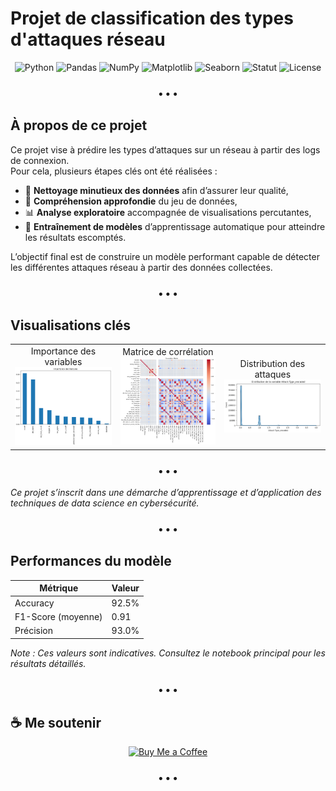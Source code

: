 # Projet de classification des types d'attaques réseau

<p align="center">
  <!-- Langages et Librairies Python -->
  <img src="https://img.shields.io/badge/Python-3776AB?style=flat-square&logo=python&logoColor=white" alt="Python"/>
  <img src="https://img.shields.io/badge/Pandas-150458?style=flat-square&logo=pandas&logoColor=white" alt="Pandas"/>
  <img src="https://img.shields.io/badge/NumPy-013243?style=flat-square&logo=numpy&logoColor=white" alt="NumPy"/>
  <img src="https://img.shields.io/badge/Matplotlib-11557C?style=flat-square&logo=plotly&logoColor=white" alt="Matplotlib"/>
  <img src="https://img.shields.io/badge/Seaborn-4C78A8?style=flat-square&logo=seaborn&logoColor=white" alt="Seaborn"/>
  <!-- Statut du projet -->
  <img src="https://img.shields.io/badge/Status-En%20cours-yellow?style=flat-square" alt="Statut"/>
  <!-- Licence -->
  <img src="https://img.shields.io/badge/License-MIT-blue?style=flat-square" alt="License"/>
</p>

<h3 align="center">• • •</h3>

## À propos de ce projet

Ce projet vise à prédire les types d’attaques sur un réseau à partir des logs de connexion.  
Pour cela, plusieurs étapes clés ont été réalisées :  

- 🧹 **Nettoyage minutieux des données** afin d’assurer leur qualité,  
- 🧠 **Compréhension approfondie** du jeu de données,  
- 📊 **Analyse exploratoire** accompagnée de visualisations percutantes,  
- 🤖 **Entraînement de modèles** d’apprentissage automatique pour atteindre les résultats escomptés.

L’objectif final est de construire un modèle performant capable de détecter les différentes attaques réseau à partir des données collectées.

<h3 align="center">• • •</h3>

## Visualisations clés

<p align="center">
  <table>
    <tr>
      <td align="center">Importance des variables<br/>
        <img src="https://github.com/majoiefaya/Detection-des-intrusions-sur-le-reseau/blob/main/assets/images/Importances%20des%20features.png?raw=true" width="300"/>
      </td>
      <td align="center">Matrice de corrélation<br/>
        <img src="https://github.com/majoiefaya/Detection-des-intrusions-sur-le-reseau/blob/main/assets/images/matrice_de_correlation.png?raw=true" width="300"/>
      </td>
      <td align="center">Distribution des attaques<br/>
        <img src="https://github.com/majoiefaya/Detection-des-intrusions-sur-le-reseau/blob/main/assets/images/Distribution%20de%20la%20variable%20Attack%20Type.png?raw=true" width="300"/>
      </td>
    </tr>
  </table>
</p>

<h3 align="center">• • •</h3>

*Ce projet s’inscrit dans une démarche d’apprentissage et d’application des techniques de data science en cybersécurité.*

<h3 align="center">• • •</h3>

## Performances du modèle

| Métrique          | Valeur      |
|-------------------|-------------|
| Accuracy          | 92.5%       |
| F1-Score (moyenne)| 0.91        |
| Précision         | 93.0%       |

*Note : Ces valeurs sont indicatives. Consultez le notebook principal pour les résultats détaillés.*

<h3 align="center">• • •</h3>

## ☕ Me soutenir

<p align="center">
  <a href="https://buymeacoffee.com/majoiefaya" target="_blank" rel="noopener noreferrer">
    <img src="https://img.shields.io/badge/Buy%20Me%20a%20Coffee-ffdd00?style=flat-square&logo=buymeacoffee&logoColor=black" alt="Buy Me a Coffee"/>
  </a>
</p>

<h3 align="center">• • •</h3>
